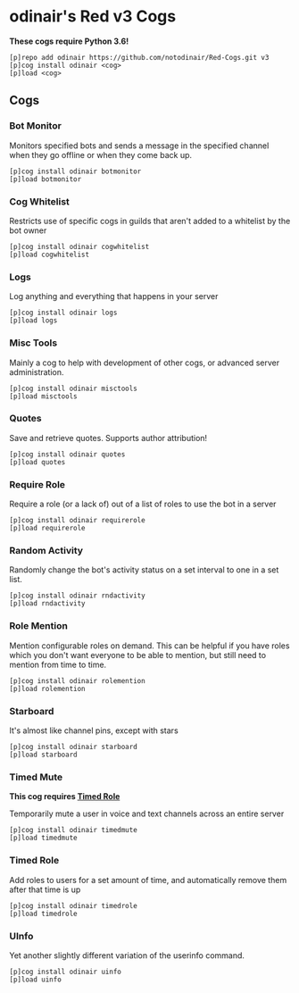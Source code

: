# odinair's Red v3 Cogs

**These cogs require Python 3.6!**

```
[p]repo add odinair https://github.com/notodinair/Red-Cogs.git v3
[p]cog install odinair <cog>
[p]load <cog>
```

## Cogs

### Bot Monitor

Monitors specified bots and sends a message in the specified channel when they go offline or when they come back up.

```
[p]cog install odinair botmonitor
[p]load botmonitor
```

### Cog Whitelist

Restricts use of specific cogs in guilds that aren't added to a whitelist by the bot owner

```
[p]cog install odinair cogwhitelist
[p]load cogwhitelist
```

### Logs

Log anything and everything that happens in your server

```
[p]cog install odinair logs
[p]load logs
```

### Misc Tools

Mainly a cog to help with development of other cogs, or advanced server administration.

```
[p]cog install odinair misctools
[p]load misctools
```

### Quotes

Save and retrieve quotes. Supports author attribution!

```
[p]cog install odinair quotes
[p]load quotes
```

### Require Role

Require a role (or a lack of) out of a list of roles to use the bot in a server

```
[p]cog install odinair requirerole
[p]load requirerole
```

### Random Activity

Randomly change the bot's activity status on a set interval to one in a set list.

```
[p]cog install odinair rndactivity
[p]load rndactivity
```

### Role Mention

Mention configurable roles on demand.
This can be helpful if you have roles which you don't want everyone to be able to mention, but still need to mention from time to time.

```
[p]cog install odinair rolemention
[p]load rolemention
```

### Starboard

It's almost like channel pins, except with stars

```
[p]cog install odinair starboard
[p]load starboard
```

### Timed Mute

**This cog requires [Timed Role](#timed-role)**

Temporarily mute a user in voice and text channels across an entire server

```
[p]cog install odinair timedmute
[p]load timedmute
```

### Timed Role

Add roles to users for a set amount of time, and automatically remove them after that time is up

```
[p]cog install odinair timedrole
[p]load timedrole
```

### UInfo

Yet another slightly different variation of the userinfo command.

```
[p]cog install odinair uinfo
[p]load uinfo
```